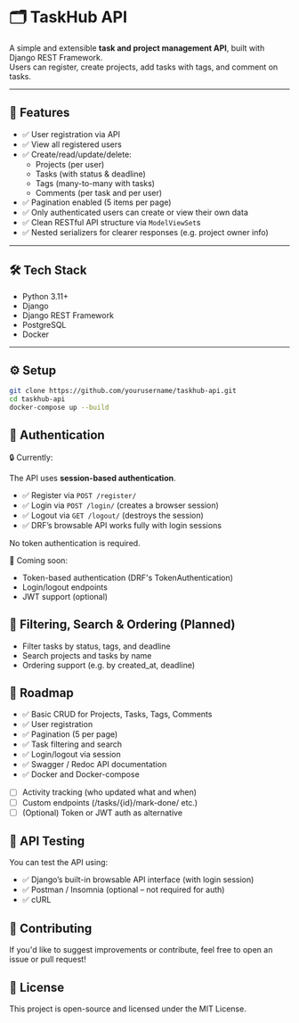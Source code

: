 # 🗂️ TaskHub API

A simple and extensible **task and project management API**, built with Django REST Framework.  
Users can register, create projects, add tasks with tags, and comment on tasks.

---

## 🚀 Features

- ✅ User registration via API
- ✅ View all registered users
- ✅ Create/read/update/delete:
  - Projects (per user)
  - Tasks (with status & deadline)
  - Tags (many-to-many with tasks)
  - Comments (per task and per user)
- ✅ Pagination enabled (5 items per page)
- ✅ Only authenticated users can create or view their own data
- ✅ Clean RESTful API structure via `ModelViewSet`s
- ✅ Nested serializers for clearer responses (e.g. project owner info)

---

## 🛠 Tech Stack

- Python 3.11+
- Django
- Django REST Framework
- PostgreSQL
- Docker

---

## ⚙️ Setup

```bash
git clone https://github.com/yourusername/taskhub-api.git
cd taskhub-api
docker-compose up --build
```

## 🔐 Authentication

🔒 Currently:

The API uses **session-based authentication**.

- ✅ Register via `POST /register/`
- ✅ Login via `POST /login/` (creates a browser session)
- ✅ Logout via `GET /logout/` (destroys the session)
- ✅ DRF’s browsable API works fully with login sessions

No token authentication is required.

🧪 Coming soon:

- Token-based authentication (DRF's TokenAuthentication)
- Login/logout endpoints
- JWT support (optional)

## 🧭 Filtering, Search & Ordering (Planned)

- Filter tasks by status, tags, and deadline
- Search projects and tasks by name
- Ordering support (e.g. by created_at, deadline)

## 📅 Roadmap

- ✅ Basic CRUD for Projects, Tasks, Tags, Comments
- ✅ User registration
- ✅ Pagination (5 per page)
- ✅ Task filtering and search
- ✅ Login/logout via session
- ✅ Swagger / Redoc API documentation
- ✅ Docker and Docker-compose
- [ ] Activity tracking (who updated what and when)
- [ ] Custom endpoints (/tasks/{id}/mark-done/ etc.)
- [ ] (Optional) Token or JWT auth as alternative

## 🧪 API Testing

You can test the API using:

- ✅ Django’s built-in browsable API interface (with login session)
- ✅ Postman / Insomnia (optional – not required for auth)
- ✅ cURL

## 🤝 Contributing

If you'd like to suggest improvements or contribute, feel free to open an issue or pull request!

## 📜 License

This project is open-source and licensed under the MIT License.
